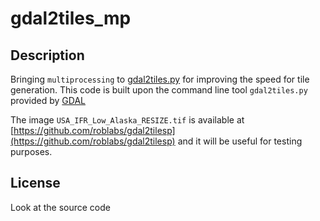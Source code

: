# gdal2tiles_mp

## Description

Bringing `multiprocessing` to [gdal2tiles.py](http://www.gdal.org/gdal2tiles.html)
for improving the speed for tile generation. This code is built upon the
command line tool `gdal2tiles.py` provided by [GDAL](http://www.gdal.org)

The image `USA_IFR_Low_Alaska_RESIZE.tif` is available at [https://github.com/roblabs/gdal2tilesp](https://github.com/roblabs/gdal2tilesp)
and it will be useful for testing purposes.

## License

Look at the source code

